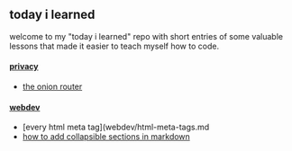 ## today i learned
welcome to my "today i learned" repo with short entries of some valuable lessons that made it easier to teach myself how to code.
<br>
#### [privacy](#privacy)
  - [the onion router](privacy/tor.md)
#### [webdev](#webdev)  
  - [every html meta tag](webdev/html-meta-tags.md
  - [how to add collapsible sections in markdown](webdev/markdown-details-collapsible.md)





